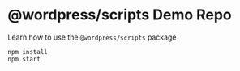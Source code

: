 # @wordpress/scripts Demo Repo

Learn how to use the `@wordpress/scripts` package

```
npm install
npm start
```
